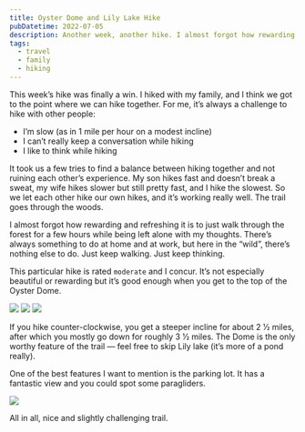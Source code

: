 ```yaml
---
title: Oyster Dome and Lily Lake Hike
pubDatetime: 2022-07-05
description: Another week, another hike. I almost forgot how rewarding it is to spend a few hours just walking through a forest, alone with my own thoughts!
tags:
  - travel
  - family
  - hiking
---
```


This week’s hike was finally a win. I hiked with my family, and I think we got to the point where we can hike together. For me, it’s always a challenge to hike with other people:

- I’m slow (as in 1 mile per hour on a modest incline)
- I can’t really keep a conversation while hiking
- I like to think while hiking

It took us a few tries to find a balance between hiking together and not ruining each other’s experience. My son hikes fast and doesn’t break a sweat, my wife hikes slower but still pretty fast, and I hike the slowest. So we let each other hike our own hikes, and it’s working really well.
The trail goes through the woods.

I almost forgot how rewarding and refreshing it is to just walk through the forest for a few hours while being left alone with my thoughts. There’s always something to do at home and at work, but here in the “wild”, there’s nothing else to do. Just keep walking. Just keep thinking.

This particular hike is rated `moderate` and I concur. It’s not especially beautiful or rewarding but it’s good enough when you get to the top of the Oyster Dome.

![](/blog/posts/oyster-dome-and-lily-lake-hike/4fb5089d35cbe70bc94a21af3f9199a2e7642fc8-4032x3024.avif)
![](/blog/posts/oyster-dome-and-lily-lake-hike/8e66ee8646c6bf72a6870f734cf756fe1dbfd904-3024x4032.avif)
![](/blog/posts/oyster-dome-and-lily-lake-hike/1372c8ccdfcb968bab42c5de5dd5c2473d853e01-4032x3024.avif)

If you hike counter-clockwise, you get a steeper incline for about 2 1⁄2 miles, after which you mostly go down for roughly 3 1⁄2 miles. The Dome is the only worthy feature of the trail — feel free to skip Lily lake (it’s more of a pond really).

One of the best features I want to mention is the parking lot. It has a fantastic view and you could spot some paragliders.

![](/blog/posts/oyster-dome-and-lily-lake-hike/d29beea89bcb6615628ea2fad592e7710d7346fa-4032x3024.avif)

All in all, nice and slightly challenging trail.
